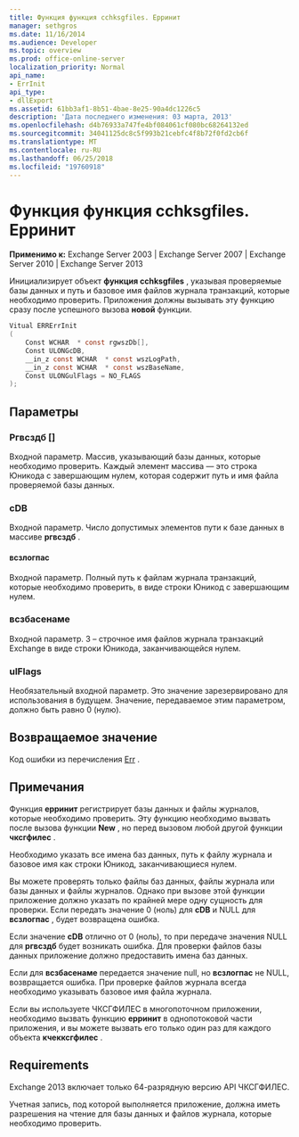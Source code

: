 ```yaml
---
title: Функция функция cchksgfiles. Ерринит
manager: sethgros
ms.date: 11/16/2014
ms.audience: Developer
ms.topic: overview
ms.prod: office-online-server
localization_priority: Normal
api_name:
- ErrInit
api_type:
- dllExport
ms.assetid: 61bb3af1-8b51-4bae-8e25-90a4dc1226c5
description: 'Дата последнего изменения: 03 марта, 2013'
ms.openlocfilehash: d4b76933a747fe4bf084061cf080bc68264132ed
ms.sourcegitcommit: 34041125dc8c5f993b21cebfc4f8b72f0fd2cb6f
ms.translationtype: MT
ms.contentlocale: ru-RU
ms.lasthandoff: 06/25/2018
ms.locfileid: "19760918"
---
```

# <a name="cchksgfileserrinit-function"></a>Функция функция cchksgfiles. Ерринит
  
**Применимо к:** Exchange Server 2003 | Exchange Server 2007 | Exchange Server 2010 | Exchange Server 2013
  
Инициализирует объект **функция cchksgfiles** , указывая проверяемые базы данных и путь и базовое имя файлов журнала транзакций, которые необходимо проверить. Приложения должны вызывать эту функцию сразу после успешного вызова **новой** функции. 
  
```cs
Vitual ERRErrInit  
(
    Const WCHAR  * const rgwszDb[],
    Const ULONGcDB,
    __in_z const WCHAR  * const wszLogPath,
    __in_z const WCHAR  * const wszBaseName,
    Const ULONGulFlags = NO_FLAGS
);

```

## <a name="parameters"></a>Параметры

### <a name="rgwszdb"></a>Ргвсздб []
  
Входной параметр. Массив, указывающий базы данных, которые необходимо проверить. Каждый элемент массива — это строка Юникода с завершающим нулем, которая содержит путь и имя файла проверяемой базы данных.
    
### <a name="cdb"></a>cDB
  
Входной параметр. Число допустимых элементов пути к базе данных в массиве **ргвсздб** . 
    
#### <a name="wszlogpath"></a>всзлогпас
  
Входной параметр. Полный путь к файлам журнала транзакций, которые необходимо проверить, в виде строки Юникод с завершающим нулем.
    
### <a name="wszbasename"></a>всзбасенаме
  
Входной параметр. 3 – строчное имя файлов журнала транзакций Exchange в виде строки Юникода, заканчивающейся нулем.
    
### <a name="ulflags"></a>ulFlags
  
Необязательный входной параметр. Это значение зарезервировано для использования в будущем. Значение, передаваемое этим параметром, должно быть равно 0 (нулю).
    
## <a name="return-value"></a>Возвращаемое значение

Код ошибки из перечисления [Err](cchksgfiles-err-enumeration.md) . 
  
## <a name="remarks"></a>Примечания

Функция **ерринит** регистрирует базы данных и файлы журналов, которые необходимо проверить. Эту функцию необходимо вызвать после вызова функции **New** , но перед вызовом любой другой функции **чксгфилес** . 
  
Необходимо указать все имена баз данных, путь к файлу журнала и базовое имя как строки Юникод, заканчивающиеся нулем.
  
Вы можете проверять только файлы баз данных, файлы журнала или базы данных и файлы журналов. Однако при вызове этой функции приложение должно указать по крайней мере одну сущность для проверки. Если передать значение 0 (ноль) для **cDB** и NULL для **всзлогпас** , будет возвращена ошибка. 
  
Если значение **cDB** отлично от 0 (ноль), то при передаче значения NULL для **ргвсздб** будет возникать ошибка. Для проверки файлов базы данных приложение должно предоставить имена баз данных. 
  
Если для **всзбасенаме** передается значение null, но **всзлогпас** не NULL, возвращается ошибка. При проверке файлов журнала всегда необходимо указывать базовое имя файла журнала. 
  
Если вы используете ЧКСГФИЛЕС в многопоточном приложении, необходимо вызвать функцию **ерринит** в однопотоковой части приложения, и вы можете вызвать его только один раз для каждого объекта **кчекксгфилес** . 
  
## <a name="requirements"></a>Requirements

Exchange 2013 включает только 64-разрядную версию API ЧКСГФИЛЕС.
  
Учетная запись, под которой выполняется приложение, должна иметь разрешения на чтение для базы данных и файлов журнала, которые необходимо проверить.
  

